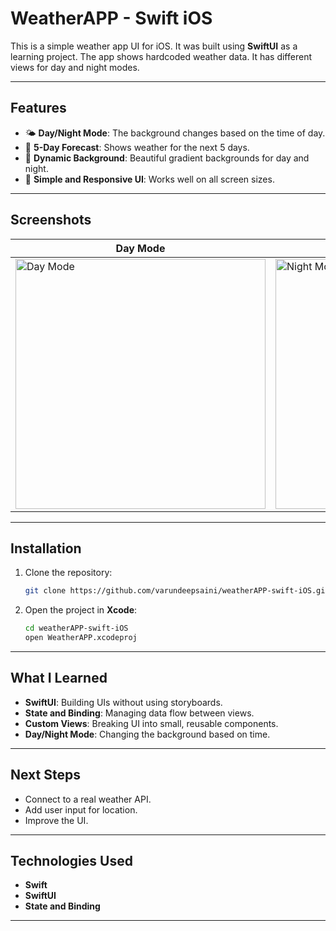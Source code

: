 # WeatherAPP - Swift iOS

This is a simple weather app UI for iOS. It was built using **SwiftUI** as a learning project. The app shows hardcoded weather data. It has different views for day and night modes.

---

## Features

- 🌤 **Day/Night Mode**: The background changes based on the time of day.
- 📅 **5-Day Forecast**: Shows weather for the next 5 days.
- 🎨 **Dynamic Background**: Beautiful gradient backgrounds for day and night.
- 📱 **Simple and Responsive UI**: Works well on all screen sizes.

---

## Screenshots

| Day Mode | Night Mode |
|----------|------------|
| <img src="https://github.com/user-attachments/assets/52f2840b-683a-49ea-8935-ec83cf72fc31" alt="Day Mode" width="400" /> | <img src="https://github.com/user-attachments/assets/9cb61b9a-1055-40d5-acf4-059d983e58c8" alt="Night Mode" width="400" /> |


---

## Installation

1. Clone the repository:

   ```bash
   git clone https://github.com/varundeepsaini/weatherAPP-swift-iOS.git
   ```

2. Open the project in **Xcode**:

   ```bash
   cd weatherAPP-swift-iOS
   open WeatherAPP.xcodeproj
   ```

---

## What I Learned

- **SwiftUI**: Building UIs without using storyboards.
- **State and Binding**: Managing data flow between views.
- **Custom Views**: Breaking UI into small, reusable components.
- **Day/Night Mode**: Changing the background based on time.

---

## Next Steps

- Connect to a real weather API.
- Add user input for location.
- Improve the UI.

---

## Technologies Used

- **Swift**
- **SwiftUI**
- **State and Binding**

---

